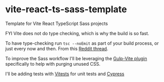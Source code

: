 # vite-react-ts-sass-template

Template for Vite React TypeScript Sass projects

FYI Vite does not do type checking, which is why the build is so fast.

To have type-checking run `tsc --noEmit` as part of your build process, or just every now and then. From this [Reddit thread](https://www.reddit.com/r/typescript/comments/qrszys/is_anyone_working_with_vite/).

To improve the Sass workflow I'll be leveraging the [Gulp-Vite plugin](https://www.npmjs.com/package/gulp-vite) specifically to help with purging unused CSS.

I'll be adding tests with [Vitests](https://vitest.dev/guide/) for unit tests and [Cypress](https://docs.cypress.io/guides/getting-started/writing-your-first-test#Add-a-test-file)
